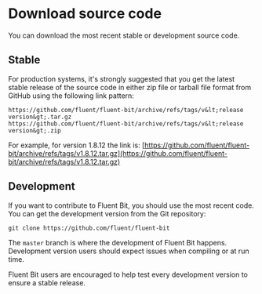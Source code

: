 # Download source code

You can download the most recent stable or development source code.

## Stable

For production systems, it's strongly suggested that you get the latest stable release of the source code in either zip file or tarball file format from GitHub using the following link pattern:

```text
https://github.com/fluent/fluent-bit/archive/refs/tags/v&lt;release version&gt;.tar.gz
https://github.com/fluent/fluent-bit/archive/refs/tags/v&lt;release version&gt;.zip
```

For example, for version 1.8.12 the link is: [https://github.com/fluent/fluent-bit/archive/refs/tags/v1.8.12.tar.gz](https://github.com/fluent/fluent-bit/archive/refs/tags/v1.8.12.tar.gz)

## Development

If you want to contribute to Fluent Bit, you should use the most recent code. You can get the development version from the Git repository:

```shell
git clone https://github.com/fluent/fluent-bit
```

The `master` branch is where the development of Fluent Bit happens. Development version users should expect issues when compiling or at run time.

Fluent Bit users are encouraged to help test every development version to ensure a stable release.